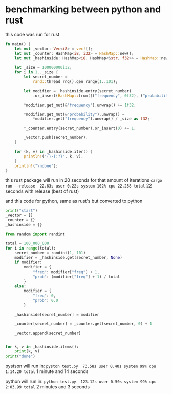 
# benchmarking between python and rust


this code was run for rust
```rs
fn main() {
    let mut _vector: Vec<i8> = vec![];
    let mut _counter: HashMap<i8, i32> = HashMap::new();
    let mut _hashinside: HashMap<i8, HashMap<&str, f32>> = HashMap::new()

    let _size = 100000000i32;
    for i in 1.._size {
        let secret_number =
            rand::thread_rng().gen_range(1..101);

        let modifier = _hashinside.entry(secret_number)
            .or_insert(HashMap::from([("frequency", 0f32), ("probability", 0f32)]));

        *modifier.get_mut(&"frequency").unwrap() += 1f32;

        *modifier.get_mut(&"probability").unwrap() =
            *modifier.get("frequency").unwrap() / _size as f32;

        *_counter.entry(secret_number).or_insert(0) += 1;

        _vector.push(secret_number);
    }

    for (k, v) in _hashinside.iter() {
        println!("{}-{:?}", k, v);
    }
    println!("\ndone");
}
```

this rust package will run in 20 seconds for that amount of iterations
`cargo run --release  22.63s user 0.22s system 102% cpu 22.258 total`
22 seconds with release (best of rust)

and this code for python, same as rust's but converted to python

```python
print("start")
_vector = []
_counter = {}
_hashinside = {}

from random import randint

total = 100_000_000
for i in range(total):
    secret_number = randint(1, 101)
    modifier = _hashinside.get(secret_number, None)
    if modifier:
        modifier = {
            "freq": modifier["freq"] + 1,
            "prob": (modifier["freq"] + 1) / total
        }
    else:
        modifier = {
            "freq": 0,
            "prob": 0.0
        }

    _hashinside[secret_number] = modifier

    _counter[secret_number] = _counter.get(secret_number, 0) + 1

    _vector.append(secret_number)


for k, v in _hashinside.items():
    print(k, v)
print("done")
```

pystson will run in:
`pyston test.py  73.58s user 0.40s system 99% cpu 1:14.20 total`
1 minute and 14 seconds

python will run in:
`python test.py  123.12s user 0.50s system 99% cpu 2:03.99 total`
2 minutes and 3 seconds

